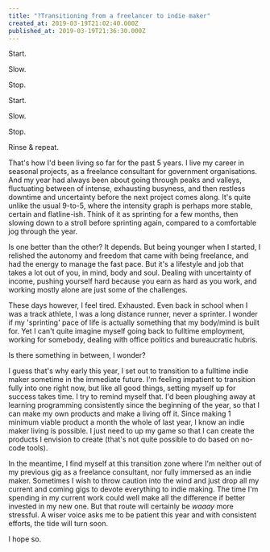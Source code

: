 ```yaml
---
title: "?Transitioning from a freelancer to indie maker"
created_at: 2019-03-19T21:02:40.000Z
published_at: 2019-03-19T21:36:30.000Z
---
```

Start.

Slow.

Stop.

  

Start.

Slow.

Stop.

  

Rinse & repeat.

  

That's how I'd been living so far for the past 5 years. I live my career in seasonal projects, as a freelance consultant for government organisations. And my year had always been about going through peaks and valleys, fluctuating between of intense, exhausting busyness, and then restless downtime and uncertainty before the next project comes along. It's quite unlike the usual 9-to-5, where the intensity graph is perhaps more stable, certain and flatline-ish. Think of it as sprinting for a few months, then slowing down to a stroll before sprinting again, compared to a comfortable jog through the year.

  

Is one better than the other? It depends. But being younger when I started, I relished the autonomy and freedom that came with being freelance, and had the energy to manage the fast pace. But it's a lifestyle and job that takes a lot out of you, in mind, body and soul. Dealing with uncertainty of income, pushing yourself hard because you earn as hard as you work, and working mostly alone are just some of the challenges. 

  

These days however, I feel tired. Exhausted. Even back in school when I was a track athlete, I was a long distance runner, never a sprinter. I wonder if my 'sprinting' pace of life is actually something that my body/mind is built for. Yet I can't quite imagine myself going back to fulltime employment, working for somebody, dealing with office politics and bureaucratic hubris. 

  

Is there something in between, I wonder? 

  

I guess that's why early this year, I set out to transition to a fulltime indie maker sometime in the immediate future. I'm feeling impatient to transition fully into one right now, but like all good things, setting myself up for success takes time. I try to remind myself that. I'd been ploughing away at learning programming consistently since the beginning of the year, so that I can make my own products and make a living off it. Since making 1 minimum viable product a month the whole of last year, I know an indie maker living is possible. I just need to up my game so that I can create the products I envision to create (that's not quite possible to do based on no-code tools). 

  

In the meantime, I find myself at this transition zone where I'm neither out of my previous gig as a freelance consultant, nor fully immersed as an indie maker. Sometimes I wish to throw caution into the wind and just drop all my current and coming gigs to devote everything to indie making. The time I'm spending in my current work could well make all the difference if better invested in my new one. But that route will certainly be _waaay_ more stressful. A wiser voice asks me to be patient this year and with consistent efforts, the tide will turn soon. 

  

I hope so.
